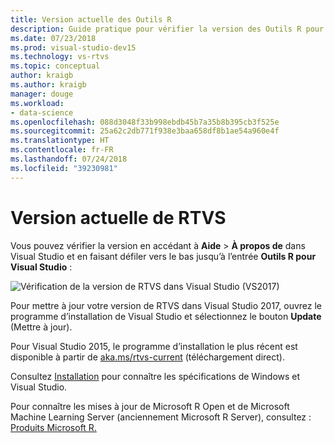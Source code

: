 ```yaml
---
title: Version actuelle des Outils R
description: Guide pratique pour vérifier la version des Outils R pour Visual Studio et installer les mises à jour.
ms.date: 07/23/2018
ms.prod: visual-studio-dev15
ms.technology: vs-rtvs
ms.topic: conceptual
author: kraigb
ms.author: kraigb
manager: douge
ms.workload:
- data-science
ms.openlocfilehash: 088d3048f33b998ebdb45b7a35b8b395cb3f525e
ms.sourcegitcommit: 25a62c2db771f938e3baa658df8b1ae54a960e4f
ms.translationtype: HT
ms.contentlocale: fr-FR
ms.lasthandoff: 07/24/2018
ms.locfileid: "39230981"
---
```

# <a name="rtvs-current-version"></a>Version actuelle de RTVS

Vous pouvez vérifier la version en accédant à **Aide** > **À propos de** dans Visual Studio et en faisant défiler vers le bas jusqu’à l’entrée **Outils R pour Visual Studio** :

![Vérification de la version de RTVS dans Visual Studio (VS2017)](media/current-version.png)

Pour mettre à jour votre version de RTVS dans Visual Studio 2017, ouvrez le programme d’installation de Visual Studio et sélectionnez le bouton **Update** (Mettre à jour).

Pour Visual Studio 2015, le programme d’installation le plus récent est disponible à partir de [aka.ms/rtvs-current](https://aka.ms/rtvs-current) (téléchargement direct).

Consultez [Installation](installing-r-tools-for-visual-studio.md) pour connaître les spécifications de Windows et Visual Studio.

Pour connaître les mises à jour de Microsoft R Open et de Microsoft Machine Learning Server (anciennement Microsoft R Server), consultez : [Produits Microsoft R.](http://aka.ms/rtvs-msft-r)
